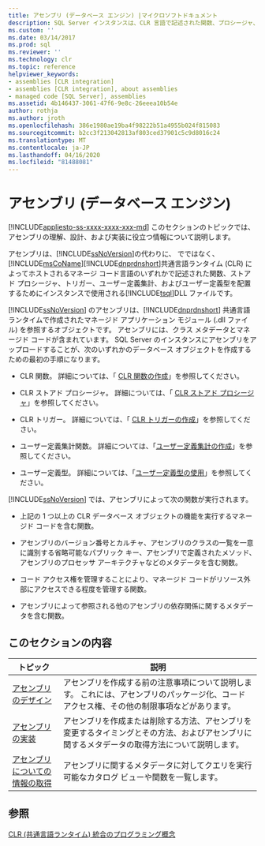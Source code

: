```yaml
---
title: アセンブリ (データベース エンジン) |マイクロソフトドキュメント
description: SQL Server インスタンスは、CLR 言語で記述された関数、プロシージャ、トリガー、およびユーザー定義の集計と型を配置するアセンブリをホストできます。
ms.custom: ''
ms.date: 03/14/2017
ms.prod: sql
ms.reviewer: ''
ms.technology: clr
ms.topic: reference
helpviewer_keywords:
- assemblies [CLR integration]
- assemblies [CLR integration], about assemblies
- managed code [SQL Server], assemblies
ms.assetid: 4b146437-3061-47f6-9e8c-26eeea10b54e
author: rothja
ms.author: jroth
ms.openlocfilehash: 386e1980ae19ba4f98222b51a4955b024f815083
ms.sourcegitcommit: b2cc3f213042813af803ced37901c5c9d8016c24
ms.translationtype: MT
ms.contentlocale: ja-JP
ms.lasthandoff: 04/16/2020
ms.locfileid: "81488081"
---
```

# <a name="assemblies-database-engine"></a>アセンブリ (データベース エンジン)
[!INCLUDE[appliesto-ss-xxxx-xxxx-xxx-md](../../includes/appliesto-ss-xxxx-xxxx-xxx-md.md)]
  このセクションのトピックでは、アセンブリの理解、設計、および実装に役立つ情報について説明します。  
  
 アセンブリは、[!INCLUDE[ssNoVersion](../../includes/ssnoversion-md.md)]の代わりに、 でではなく、[!INCLUDE[msCoName](../../includes/msconame-md.md)][!INCLUDE[dnprdnshort](../../includes/dnprdnshort-md.md)]共通言語ランタイム (CLR) によってホストされるマネージ コード言語のいずれかで記述された関数、ストアド プロシージャ、トリガー、ユーザー定義集計、およびユーザー定義型を配置するためにインスタンスで使用される[!INCLUDE[tsql](../../includes/tsql-md.md)]DLL ファイルです。  
  
 [!INCLUDE[ssNoVersion](../../includes/ssnoversion-md.md)] のアセンブリは、[!INCLUDE[dnprdnshort](../../includes/dnprdnshort-md.md)] 共通言語ランタイムで作成されたマネージド アプリケーション モジュール (.dll ファイル) を参照するオブジェクトです。 アセンブリには、クラス メタデータとマネージド コードが含まれています。 SQL Server のインスタンスにアセンブリをアップロードすることが、次のいずれかのデータベース オブジェクトを作成するための最初の手順になります。  
  
-   CLR 関数。 詳細については、「 [CLR 関数の作成](../../relational-databases/user-defined-functions/create-clr-functions.md)」を参照してください。  
  
-   CLR ストアド プロシージャ。 詳細については、「 [CLR ストアド プロシージャ](https://msdn.microsoft.com/library/bbdd51b2-a9b4-4916-ba6f-7957ac6c3f33)」を参照してください。  
  
-   CLR トリガー。 詳細については、「 [CLR トリガーの作成](../../relational-databases/triggers/create-clr-triggers.md)」を参照してください。  
  
-   ユーザー定義集計関数。 詳細については、「[ユーザー定義集計の作成](../../relational-databases/user-defined-functions/create-user-defined-aggregates.md)」を参照してください。  
  
-   ユーザー定義型。 詳細については、「[ユーザー定義型の使用](../../relational-databases/native-client/features/using-user-defined-types.md)」を参照してください。  
  
 [!INCLUDE[ssNoVersion](../../includes/ssnoversion-md.md)] では、アセンブリによって次の関数が実行されます。  
  
-   上記の 1 つ以上の CLR データベース オブジェクトの機能を実行するマネージド コードを含む関数。  
  
-   アセンブリのバージョン番号とカルチャ、アセンブリのクラスの一覧を一意に識別する省略可能なパブリック キー、アセンブリで定義されたメソッド、アセンブリのプロセッサ アーキテクチャなどのメタデータを含む関数。  
  
-   コード アクセス権を管理することにより、マネージド コードがリソース外部にアクセスできる程度を管理する関数。  
  
-   アセンブリによって参照される他のアセンブリの依存関係に関するメタデータを含む関数。  
  
## <a name="in-this-section"></a>このセクションの内容  
  
|トピック|説明|  
|-----------|-----------------|  
|[アセンブリのデザイン](../../relational-databases/clr-integration/assemblies-designing.md)|アセンブリを作成する前の注意事項について説明します。 これには、アセンブリのパッケージ化、コード アクセス権、その他の制限事項などがあります。|  
|[アセンブリの実装](../../relational-databases/clr-integration/assemblies-implementing.md)|アセンブリを作成または削除する方法、アセンブリを変更するタイミングとその方法、およびアセンブリに関するメタデータの取得方法について説明します。|  
|[アセンブリについての情報の取得](../../relational-databases/clr-integration/assemblies-getting-information.md)|アセンブリに関するメタデータに対してクエリを実行可能なカタログ ビューや関数を一覧します。|  
  
## <a name="see-also"></a>参照  
 [CLR &#40;共通言語ランタイム&#41; 統合のプログラミング概念](../../relational-databases/clr-integration/common-language-runtime-clr-integration-programming-concepts.md)  
  
  
